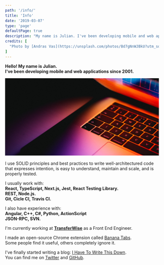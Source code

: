 ```yaml
---
path: '/info/'
title: 'Info'
date: '2019-03-07'
type: 'page'
defaultPage: true
description: "My name is Julian. I've been developing mobile and web applications since 2001."
credits: [
  "Photo by [Andras Vas](https://unsplash.com/photos/Bd7gNnWJBkU?utm_source=unsplash&utm_medium=referral&utm_content=creditCopyText) on [Unsplash](https://unsplash.com)"
]
---
```


**Hello! My name is Julian.**  
**I've been developing mobile and web applications since 2001.**

![keyboard](./images/keyboard.jpg)

I use SOLID principles and best practices to write well-architectured code that expresses intention, is easy to understand, maintain and scale, and is properly tested.

I usually work with:  
**React, TypeScript, Next.js, Jest, React Testing Library.**  
**REST, Node.js.**  
**Git, Cicle CI, Travis CI.**  

I also have experience with:  
**Angular, C++, C#, Python, ActionScript**  
**JSON-RPC, SVN.**  

I'm currently working at **[TransferWise](https://transferwise.com)** as a Front End Engineer.

I made an open-source Chrome extension called [Banana Tabs](https://github.com/JulianG/bananatabs).  
Some people find it useful, others completely ignore it.

I've finally started writing a blog: [I Have To Write This Down](/blog).  
You can find me on [Twitter](https://twitter.com/JulianGWeb) and [GitHub](https://github.com/JulianG/).

<!--
<a style="box-shadow: none" href="https://twitter.com/JulianGWeb"><img src="./images/twitter-logo.svg" width="20rem" /></a>&nbsp;
<a style="box-shadow: none" href="https://github.com/JulianG/"><img src="./images/github-logo.svg" width="20rem" /></a>&nbsp;
-->
